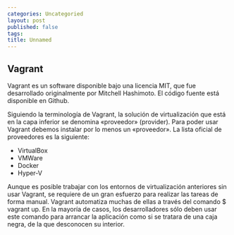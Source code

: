 ```yaml
---
categories: Uncategoried
layout: post
published: false
tags: 
title: Unnamed
---
```

## Vagrant
Vagrant es un software disponible bajo una licencia MIT, que fue desarrollado originalmente por Mitchell Hashimoto. El código fuente está disponible en Github.

Siguiendo la terminología de Vagrant, la solución de virtualización que está en la capa inferior se denomina «proveedor» (provider). Para poder usar Vagrant debemos instalar por lo menos un «proveedor». La lista oficial de proveedores es la siguiente:
- VirtualBox
- VMWare
- Docker
- Hyper-V

Aunque es posible trabajar con los entornos de virtualización anteriores sin usar Vagrant, se requiere de un gran esfuerzo para realizar las tareas de forma manual. Vagrant automatiza muchas de ellas a través del comando $ vagrant up. En la mayoría de casos, los desarrolladores sólo deben usar este comando para arrancar la aplicación como si se tratara de una caja negra, de la que desconocen su interior.